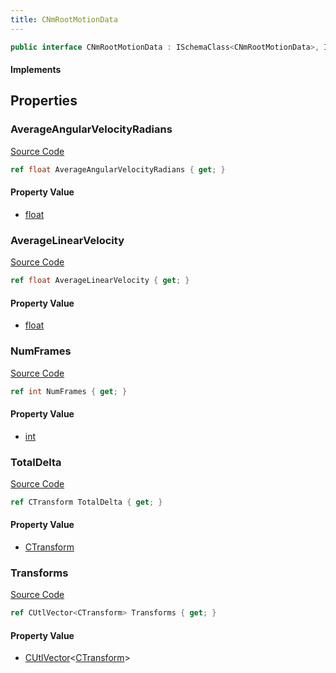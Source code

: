 ```yaml
---
title: CNmRootMotionData
---
```


```csharp
public interface CNmRootMotionData : ISchemaClass<CNmRootMotionData>, ISchemaField, ISchemaClass, INativeHandle
```

#### Implements

## Properties

### AverageAngularVelocityRadians

[Source Code](https://github.com/swiftly-solution/swiftlys2/blob/beta/managed/src/SwiftlyS2.Generated/Schemas/Interfaces/CNmRootMotionData.cs#L22)

```csharp
ref float AverageAngularVelocityRadians { get; }
```

#### Property Value

- [float](https://learn.microsoft.com/dotnet/api/system.single)

### AverageLinearVelocity

[Source Code](https://github.com/swiftly-solution/swiftlys2/blob/beta/managed/src/SwiftlyS2.Generated/Schemas/Interfaces/CNmRootMotionData.cs#L20)

```csharp
ref float AverageLinearVelocity { get; }
```

#### Property Value

- [float](https://learn.microsoft.com/dotnet/api/system.single)

### NumFrames

[Source Code](https://github.com/swiftly-solution/swiftlys2/blob/beta/managed/src/SwiftlyS2.Generated/Schemas/Interfaces/CNmRootMotionData.cs#L18)

```csharp
ref int NumFrames { get; }
```

#### Property Value

- [int](https://learn.microsoft.com/dotnet/api/system.int32)

### TotalDelta

[Source Code](https://github.com/swiftly-solution/swiftlys2/blob/beta/managed/src/SwiftlyS2.Generated/Schemas/Interfaces/CNmRootMotionData.cs#L24)

```csharp
ref CTransform TotalDelta { get; }
```

#### Property Value

- [CTransform](/docs/api/shared/natives/ctransform)

### Transforms

[Source Code](https://github.com/swiftly-solution/swiftlys2/blob/beta/managed/src/SwiftlyS2.Generated/Schemas/Interfaces/CNmRootMotionData.cs#L16)

```csharp
ref CUtlVector<CTransform> Transforms { get; }
```

#### Property Value

- [CUtlVector](/docs/api/-1)<[CTransform](/docs/api/shared/natives/ctransform)>

